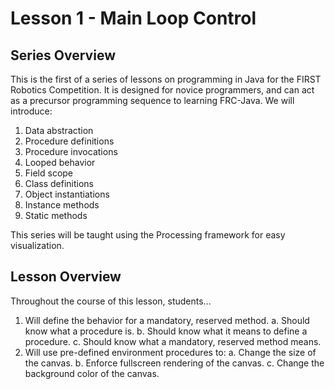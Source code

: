# Lesson 1 - Main Loop Control

## Series Overview
This is the first of a series of lessons on programming in Java for the FIRST Robotics Competition.  It is designed for novice programmers, and can act as a precursor programming sequence to learning FRC-Java.  We will introduce:

1. Data abstraction
2. Procedure definitions
3. Procedure invocations
4. Looped behavior
5. Field scope
6. Class definitions
7. Object instantiations
8. Instance methods
9. Static methods

This series will be taught using the Processing framework for easy visualization.

## Lesson Overview

Throughout the course of this lesson, students...

1. Will define the behavior for a mandatory, reserved method.
   a. Should know what a procedure is.
   b. Should know what it means to define a procedure.
   c. Should know what a mandatory, reserved method means.
2. Will use pre-defined environment procedures to:
   a. Change the size of the canvas.
   b. Enforce fullscreen rendering of the canvas.
   c. Change the background color of the canvas.
